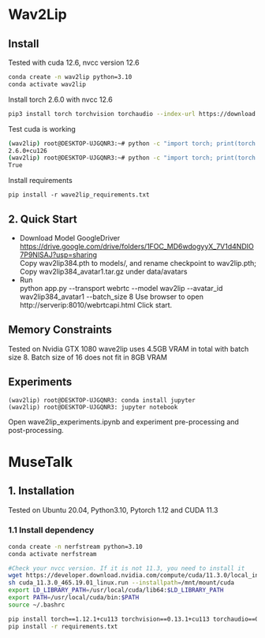 # Wav2Lip
## Install
Tested with cuda 12.6, nvcc version 12.6
```bash
conda create -n wav2lip python=3.10
conda activate wav2lip
```

Install torch 2.6.0 with nvcc 12.6
```bash
pip3 install torch torchvision torchaudio --index-url https://download.pytorch.org/whl/cu126
```

Test cuda is working
```bash
(wav2lip) root@DESKTOP-UJGQNR3:~# python -c "import torch; print(torch.__version__)"
2.6.0+cu126
(wav2lip) root@DESKTOP-UJGQNR3:~# python -c "import torch; print(torch.cuda.is_available())"
True
```

Install requirements
```
pip install -r wave2lip_requirements.txt
```

## 2. Quick Start
- Download Model 
GoogleDriver <https://drive.google.com/drive/folders/1FOC_MD6wdogyyX_7V1d4NDIO7P9NlSAJ?usp=sharing>  
Copy wav2lip384.pth to models/, and rename checkpoint to wav2lip.pth;  
Copy wav2lip384_avatar1.tar.gz under data/avatars
- Run  
python app.py --transport webrtc --model wav2lip --avatar_id wav2lip384_avatar1 --batch_size 8
Use browser to open http://serverip:8010/webrtcapi.html
Click start.

## Memory Constraints
Tested on Nvidia GTX 1080 wave2lip uses 4.5GB VRAM in total with batch size 8. Batch size of 16 does not fit in 8GB VRAM

## Experiments
```
(wav2lip) root@DESKTOP-UJGQNR3: conda install jupyter
(wav2lip) root@DESKTOP-UJGQNR3: jupyter notebook
```
Open wave2lip_experiments.ipynb and experiment pre-processing and post-processing.

# MuseTalk
## 1. Installation
Tested on Ubuntu 20.04, Python3.10, Pytorch 1.12 and CUDA 11.3

### 1.1 Install dependency
```bash
conda create -n nerfstream python=3.10
conda activate nerfstream

#Check your nvcc version. If it is not 11.3, you need to install it
wget https://developer.download.nvidia.com/compute/cuda/11.3.0/local_installers/cuda_11.3.0_465.19.01_linux.run
sh cuda_11.3.0_465.19.01_linux.run --installpath=/mnt/mount/cuda
export LD_LIBRARY_PATH=/usr/local/cuda/lib64:$LD_LIBRARY_PATH
export PATH=/usr/local/cuda/bin:$PATH
source ~/.bashrc

pip install torch==1.12.1+cu113 torchvision==0.13.1+cu113 torchaudio==0.12.1 --extra-index-url https://download.pytorch.org/whl/cu113
pip install -r requirements.txt


